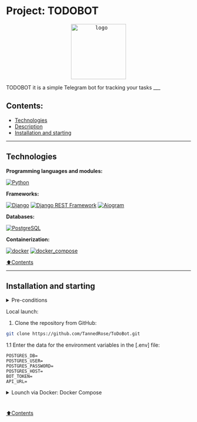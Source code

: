 # Project: TODOBOT

<p style="text-align: center;">
<kbd>
<image src="src/staticfiles/LogoSVG.svg" alt='logo' width='150'/>
</kbd>
</p>
TODOBOT it is a simple Telegram bot for tracking your tasks 
___


## Contents:

- [Technologies](#technologies)
- [Description](#description)
- [Installation and starting](#installation-and-starting)

---

## Technologies


**Programming languages and modules:**

[![Python](https://img.shields.io/badge/-python_3.10^-464646?logo=python)](https://www.python.org/)


**Frameworks:**

[![Django](https://img.shields.io/badge/-Django-464646?logo=Django)](https://www.djangoproject.com/)
[![Django REST Framework](https://img.shields.io/badge/-Django%20REST%20Framework-464646?logo=Django)](https://www.django-rest-framework.org/)
[![Aiogram]()](https://aiogram.dev/)

**Databases:**

[![PostgreSQL](https://img.shields.io/badge/-PostgreSQL-464646?logo=PostgreSQL)](https://www.postgresql.org/)


**Containerization:**

[![docker](https://img.shields.io/badge/-Docker-464646?logo=docker)](https://www.docker.com/)
[![docker_compose](https://img.shields.io/badge/-Docker%20Compose-464646?logo=docker)](https://docs.docker.com/compose/)

[⬆️Contents](#contents)

---

## Installation and starting

<details><summary>Pre-conditions</summary>

It is assumed that the user has installed [Docker](https://docs.docker.com/engine/install/) and [Docker Compose](https://docs.docker.com/compose/install/) on the local machine or on the server where the project will run. You can check if they are installed using the command:

```bash
docker --version && docker-compose --version
```
</details>


Local launch:

1. Clone the repository from GitHub:
```bash
git clone https://github.com/TannedRose/ToDoBot.git
```

1.1 Enter the data for the environment variables in the [.env] file:

```
POSTGRES_DB=
POSTGRES_USER=
POSTGRES_PASSWORD=
POSTGRES_HOST=
BOT_TOKEN=
API_URL=
```


<details><summary>Lounch via Docker: Docker Compose</summary>

2. From the root directory of the project, execute the command:
```bash
docker-compose -f docker-compose up -d --build
```

3. You can stop docker and delete containers with the command from the root directory of the project:
```bash
docker-compose -f docker-compose down
```
add flag -v to delete volumes ```docker-compose -f docker-compose down -v```
</details><h1></h1>

[⬆️Contents](#contents)
